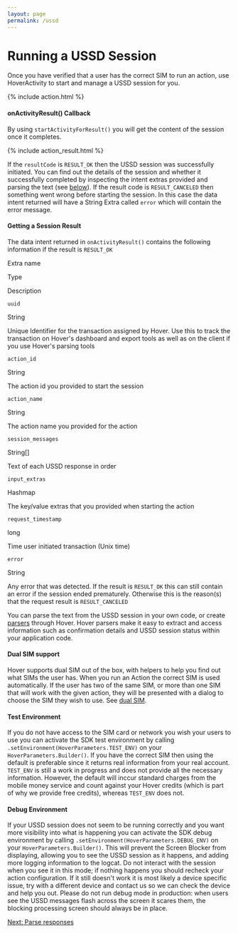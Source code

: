 ```yaml
---
layout: page
permalink: /ussd
---
```


# Running a USSD Session

Once you have verified that a user has the correct SIM to run an action, use HoverActivity to start and manage a USSD session for you.

{% include action.html %}

#### onActivityResult() Callback

By using `startActivityForResult()` you will get the content of the session once it completes.

{% include action_result.html %}

If the `resultCode` is `RESULT_OK` then the USSD session was successfully initiated. You can find out the details of the session and whether it successfully completed by inspecting the intent extras provided and parsing the text (see [below](#result)). If the result code is `RESULT_CANCELED` then something went wrong before starting the session. In this case the data intent returned will have a String Extra called `error` which will contain the error message.

#### Getting a Session Result

The data intent returned in `onActivityResult()` contains the following information if the result is `RESULT_OK`

Extra name

Type

Description

`uuid`

String

Unique Identifier for the transaction assigned by Hover. Use this to track the transaction on Hover's dashboard and export tools as well as on the client if you use Hover's parsing tools

`action_id`

String

The action id you provided to start the session

`action_name`

String

The action name you provided for the action

`session_messages`

String\[\]

Text of each USSD response in order

`input_extras`

Hashmap

The key/value extras that you provided when starting the action

`request_timestamp`

long

Time user initiated transaction (Unix time)

`error`

String

Any error that was detected. If the result is `RESULT_OK` this can still contain an error if the session ended prematurely. Otherwise this is the reason(s) that the request result is `RESULT_CANCELED`

You can parse the text from the USSD session in your own code, or create [parsers](/parsing) through Hover. Hover parsers make it easy to extract and access information such as confirmation details and USSD session status within your application code.

#### Dual SIM support

Hover supports dual SIM out of the box, with helpers to help you find out what SIMs the user has. When you run an Action the correct SIM is used automatically. If the user has two of the same SIM, or more than one SIM that will work with the given action, they will be presented with a dialog to choose the SIM they wish to use. See [dual SIM](/dual-sim).

#### Test Environment

If you do not have access to the SIM card or network you wish your users to use you can activate the SDK test environment by calling `.setEnvironment(HoverParameters.TEST_ENV)` on your `HoverParameters.Builder()`. If you have the correct SIM then using the default is preferable since it returns real information from your real account. `TEST_ENV` is still a work in progress and does not provide all the necessary information. However, the default will inccur standard charges from the mobile money service and count against your Hover credits (which is part of why we provide free credits), whereas `TEST_ENV` does not.

#### Debug Environment

If your USSD session does not seem to be running correctly and you want more visibility into what is happening you can activate the SDK debug environment by calling `.setEnvironment(HoverParameters.DEBUG_ENV)` on your `HoverParameters.Builder()`. This will prevent the Screen Blocker from displaying, allowing you to see the USSD session as it happens, and adding more logging information to the logcat. Do not interact with the session when you see it in this mode; if nothing happens you should recheck your action configuration. If it still doesn't work it is most likely a device specific issue, try with a different device and contact us so we can check the device and help you out. Please do not run debug mode in production: when users see the USSD messages flash across the screen it scares them, the blocking processing screen should always be in place.

[Next: Parse responses](/parsing)
